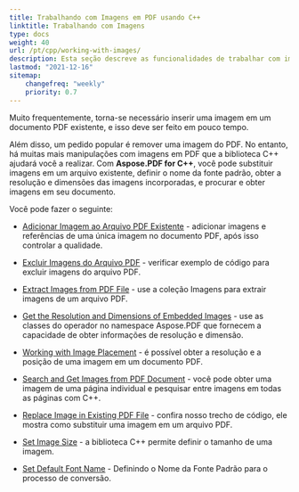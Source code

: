 ```yaml
---
title: Trabalhando com Imagens em PDF usando C++
linktitle: Trabalhando com Imagens
type: docs
weight: 40
url: /pt/cpp/working-with-images/
description: Esta seção descreve as funcionalidades de trabalhar com imagens em um arquivo PDF usando a biblioteca C++.
lastmod: "2021-12-16"
sitemap:
    changefreq: "weekly"
    priority: 0.7
---
```


Muito frequentemente, torna-se necessário inserir uma imagem em um documento PDF existente, e isso deve ser feito em pouco tempo.

Além disso, um pedido popular é remover uma imagem do PDF. No entanto, há muitas mais manipulações com imagens em PDF que a biblioteca C++ ajudará você a realizar. Com **Aspose.PDF for C++**, você pode substituir imagens em um arquivo existente, definir o nome da fonte padrão, obter a resolução e dimensões das imagens incorporadas, e procurar e obter imagens em seu documento.

Você pode fazer o seguinte:

- [Adicionar Imagem ao Arquivo PDF Existente](/pdf/pt/cpp/add-image-to-existing-pdf-file/) - adicionar imagens e referências de uma única imagem no documento PDF, após isso controlar a qualidade.

- [Excluir Imagens do Arquivo PDF](/pdf/pt/cpp/delete-images-from-pdf-file/) - verificar exemplo de código para excluir imagens do arquivo PDF.
- [Extract Images from PDF File](/pdf/pt/cpp/extract-images-from-pdf-file/) - use a coleção Imagens para extrair imagens de um arquivo PDF.
- [Get the Resolution and Dimensions of Embedded Images](/pdf/pt/cpp/get-resolution-and-dimensions-of-embedded-images/) - use as classes do operador no namespace Aspose.PDF que fornecem a capacidade de obter informações de resolução e dimensão.
- [Working with Image Placement](/pdf/pt/cpp/working-with-image-placement/) - é possível obter a resolução e a posição de uma imagem em um documento PDF.
- [Search and Get Images from PDF Document](/pdf/pt/cpp/search-and-get-images-from-pdf-document/) - você pode obter uma imagem de uma página individual e pesquisar entre imagens em todas as páginas com C++.
- [Replace Image in Existing PDF File](/pdf/pt/cpp/replace-image-in-existing-pdf-file/) - confira nosso trecho de código, ele mostra como substituir uma imagem em um arquivo PDF.
- [Set Image Size](/pdf/pt/cpp/set-image-size/) - a biblioteca C++ permite definir o tamanho de uma imagem.

- [Set Default Font Name](/pdf/pt/cpp/set-default-font-name/) - Definindo o Nome da Fonte Padrão para o processo de conversão.